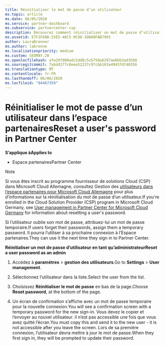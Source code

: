```yaml
---
title: Réinitialiser le mot de passe d’un utilisateur
ms.topic: article
ms.date: 06/05/2020
ms.service: partner-dashboard
ms.subservice: partnercenter-csp
description: Découvrez comment réinitialiser un mot de passe d’utilisateur dans l’espace partenaires. Les utilisateurs recevront un mot de passe temporaire la prochaine fois qu’ils se connecteront à l’espace partenaires.
ms.assetid: E7F1F68D-25E5-46C5-9C98-1D0A9FAB7993
author: LauraBrenner
ms.author: labrenne
ms.localizationpriority: medium
ms.custom: SEOMAY.20
ms.openlocfilehash: afe29f800adc5dd8c5cb750a6297ae6bb3ad3588
ms.sourcegitcommit: 7abdd277c0eea51237c97cbb163a4943fd740356
ms.translationtype: MT
ms.contentlocale: fr-FR
ms.lasthandoff: 06/06/2020
ms.locfileid: "84467359"
---
```

# <a name="reset-a-users-password-in-partner-center"></a><span data-ttu-id="43a79-104">Réinitialiser le mot de passe d’un utilisateur dans l’espace partenaires</span><span class="sxs-lookup"><span data-stu-id="43a79-104">Reset a user's password in Partner Center</span></span>

<span data-ttu-id="43a79-105">**S’applique à**</span><span class="sxs-lookup"><span data-stu-id="43a79-105">**Applies to**</span></span>

- <span data-ttu-id="43a79-106">Espace partenaires</span><span class="sxs-lookup"><span data-stu-id="43a79-106">Partner Center</span></span>

> [!NOTE]  
> <span data-ttu-id="43a79-107">Si vous êtes inscrit au programme fournisseur de solutions Cloud (CSP) dans Microsoft Cloud Allemagne, consultez Gestion des [utilisateurs dans l’espace partenaires pour Microsoft Cloud Allemagne](user-management-in-partner-center-for-microsoft-cloud-germany.md) pour plus d’informations sur la réinitialisation du mot de passe d’un utilisateur.</span><span class="sxs-lookup"><span data-stu-id="43a79-107">If you're enrolled in the Cloud Solution Provider (CSP) program in Microsoft Cloud Germany, see [User management in Partner Center for Microsoft Cloud Germany](user-management-in-partner-center-for-microsoft-cloud-germany.md) for information about resetting a user's password.</span></span>

<span data-ttu-id="43a79-108">Si l’utilisateur oublie son mot de passe, attribuez-lui un mot de passe temporaire.</span><span class="sxs-lookup"><span data-stu-id="43a79-108">If users forget their passwords, assign them a temporary password.</span></span> <span data-ttu-id="43a79-109">Il pourra l’utiliser à sa prochaine connexion à l’Espace partenaires.</span><span class="sxs-lookup"><span data-stu-id="43a79-109">They can use it the next time they sign in to Partner Center.</span></span>

<span data-ttu-id="43a79-110">**Réinitialiser un mot de passe d’utilisateur en tant qu’administrateur**</span><span class="sxs-lookup"><span data-stu-id="43a79-110">**Reset a user password as an admin**</span></span>

1. <span data-ttu-id="43a79-111">Accédez à **paramètres** &gt; **gestion des utilisateurs**.</span><span class="sxs-lookup"><span data-stu-id="43a79-111">Go to **Settings** &gt; **User management**.</span></span>

2. <span data-ttu-id="43a79-112">Sélectionnez l’utilisateur dans la liste.</span><span class="sxs-lookup"><span data-stu-id="43a79-112">Select the user from the list.</span></span>

3. <span data-ttu-id="43a79-113">Choisissez **Réinitialiser le mot de passe** en bas de la page.</span><span class="sxs-lookup"><span data-stu-id="43a79-113">Choose **Reset password**, at the bottom of the page.</span></span>

4. <span data-ttu-id="43a79-114">Un écran de confirmation s’affiche avec un mot de passe temporaire pour la nouvelle connexion.</span><span class="sxs-lookup"><span data-stu-id="43a79-114">You will see a confirmation screen with a temporary password for the new sign-in.</span></span> <span data-ttu-id="43a79-115">Vous devez le copier et l’envoyer au nouvel utilisateur. il n’est pas accessible une fois que vous avez quitté l’écran.</span><span class="sxs-lookup"><span data-stu-id="43a79-115">You must copy this and send it to the new user - it is not accessible after you leave the screen.</span></span> <span data-ttu-id="43a79-116">Lors de sa première connexion, l’utilisateur devra mettre à jour le mot de passe.</span><span class="sxs-lookup"><span data-stu-id="43a79-116">When they first sign in, they will be prompted to update their password.</span></span>

